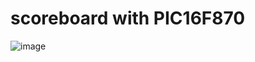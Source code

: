# scoreboard with PIC16F870

![image](https://github.com/user-attachments/assets/2eae6b9a-d53b-44c7-bfdf-c3b648d50515)
